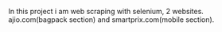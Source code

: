 In this project i am web scraping with selenium, 2 websites. ajio.com(bagpack section) and smartprix.com(mobile section).
